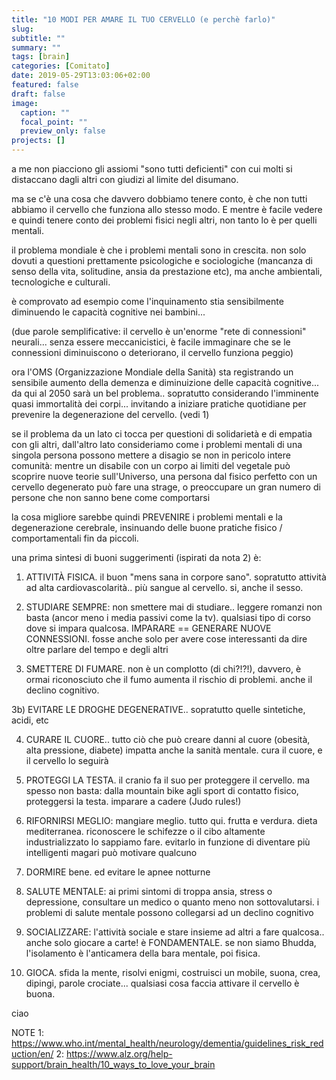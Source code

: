 ```yaml
---
title: "10 MODI PER AMARE IL TUO CERVELLO (e perchè farlo)"
slug:
subtitle: ""
summary: ""
tags: [brain]
categories: [Comitato]
date: 2019-05-29T13:03:06+02:00
featured: false
draft: false
image:
  caption: ""
  focal_point: ""
  preview_only: false
projects: []
---
```


a me non piacciono gli assiomi "sono tutti deficienti" con cui molti si distaccano dagli altri con giudizi al limite del disumano.

ma se c'è una cosa che davvero dobbiamo tenere conto, è che non tutti abbiamo il cervello che funziona allo stesso modo.
E mentre è facile vedere e quindi tenere conto dei problemi fisici negli altri, non tanto lo è per quelli mentali.

il problema mondiale è che i problemi mentali sono in crescita.
non solo dovuti a questioni prettamente psicologiche e sociologiche (mancanza di senso della vita, solitudine, ansia da prestazione etc), ma anche ambientali, tecnologiche e culturali.

è comprovato ad esempio come l'inquinamento stia sensibilmente diminuendo le capacità cognitive nei bambini...

(due parole semplificative: il cervello è un'enorme "rete di connessioni" neurali... senza essere meccanicistici, è facile immaginare che se le connessioni diminuiscono o deteriorano, il cervello funziona peggio)

ora l'OMS (Organizzazione Mondiale della Sanità) sta registrando un sensibile aumento della demenza e diminuizione delle capacità cognitive... da qui al 2050 sarà un bel problema.. sopratutto considerando l'imminente quasi immortalità dei corpi... invitando a iniziare pratiche quotidiane per prevenire la degenerazione del cervello. (vedi 1)

se il problema da un lato ci tocca per questioni di solidarietà e di empatia con gli altri, dall'altro lato consideriamo come i problemi mentali di una singola persona possono mettere a disagio se non in pericolo intere comunità: mentre un disabile con un corpo ai limiti del vegetale può scoprire nuove teorie sull'Universo, una persona dal fisico perfetto con un cervello degenerato può fare una strage, o preoccupare un gran numero di persone che non sanno bene come comportarsi

la cosa migliore sarebbe quindi PREVENIRE i problemi mentali e la degenerazione cerebrale, insinuando delle buone pratiche fisico / comportamentali fin da piccoli.

una prima sintesi di buoni suggerimenti (ispirati da nota 2) è:

1) ATTIVITÀ FISICA. il buon "mens sana in corpore sano". sopratutto attività ad alta cardiovascolarità.. più sangue al cervello. si, anche il sesso.

2) STUDIARE SEMPRE: non smettere mai di studiare.. leggere romanzi non basta (ancor meno i media passivi come la tv). qualsiasi tipo di corso dove si impara qualcosa. IMPARARE == GENERARE NUOVE CONNESSIONI. fosse anche solo per avere cose interessanti da dire oltre parlare del tempo e degli altri

3) SMETTERE DI FUMARE. non è un complotto (di chi?!?!), davvero, è ormai riconosciuto che il fumo aumenta il rischio di problemi. anche il declino cognitivo.

3b) EVITARE LE DROGHE DEGENERATIVE.. sopratutto quelle sintetiche, acidi, etc

4) CURARE IL CUORE.. tutto ciò che può creare danni al cuore (obesità, alta pressione, diabete) impatta anche la sanità mentale. cura il cuore, e il cervello lo seguirà

5) PROTEGGI LA TESTA. il cranio fa il suo per proteggere il cervello. ma spesso non basta: dalla mountain bike agli sport di contatto fisico, proteggersi la testa. imparare a cadere (Judo rules!)

6) RIFORNIRSI MEGLIO: mangiare meglio. tutto qui. frutta e verdura. dieta mediterranea. riconoscere le schifezze o il cibo altamente industrializzato lo sappiamo fare. evitarlo in funzione di diventare più intelligenti magari può motivare qualcuno

7) DORMIRE bene. ed evitare le apnee notturne

8) SALUTE MENTALE: ai primi sintomi di troppa ansia, stress o depressione, consultare un medico o quanto meno non sottovalutarsi. i problemi di salute mentale possono collegarsi ad un declino cognitivo

9) SOCIALIZZARE: l'attività sociale e stare insieme ad altri a fare qualcosa.. anche solo giocare a carte! è FONDAMENTALE. se non siamo Bhudda, l'isolamento è l'anticamera della bara mentale, poi fisica.

10) GIOCA. sfida la mente, risolvi enigmi, costruisci un mobile, suona, crea, dipingi, parole crociate... qualsiasi cosa faccia attivare il cervello è buona.

ciao

NOTE
1: <https://www.who.int/mental_health/neurology/dementia/guidelines_risk_reduction/en/>
2: <https://www.alz.org/help-support/brain_health/10_ways_to_love_your_brain>
